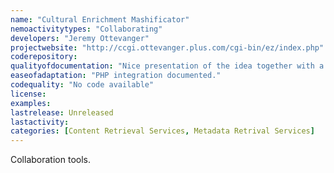 ```yaml
---
name: "Cultural Enrichment Mashificator"
nemoactivitytypes: "Collaborating"
developers: "Jeremy Ottevanger"
projectwebsite: "http://ccgi.ottevanger.plus.com/cgi-bin/ez/index.php"
coderepository: 
qualityofdocumentation: "Nice presentation of the idea together with a demo. There does not seem to be the intention to disseminate the code. No documentation available. Broken links."
easeofadaptation: "PHP integration documented."
codequality: "No code available"
license: 
examples: 
lastrelease: Unreleased
lastactivity: 
categories: [Content Retrieval Services, Metadata Retrival Services]
---
```

Collaboration tools.
